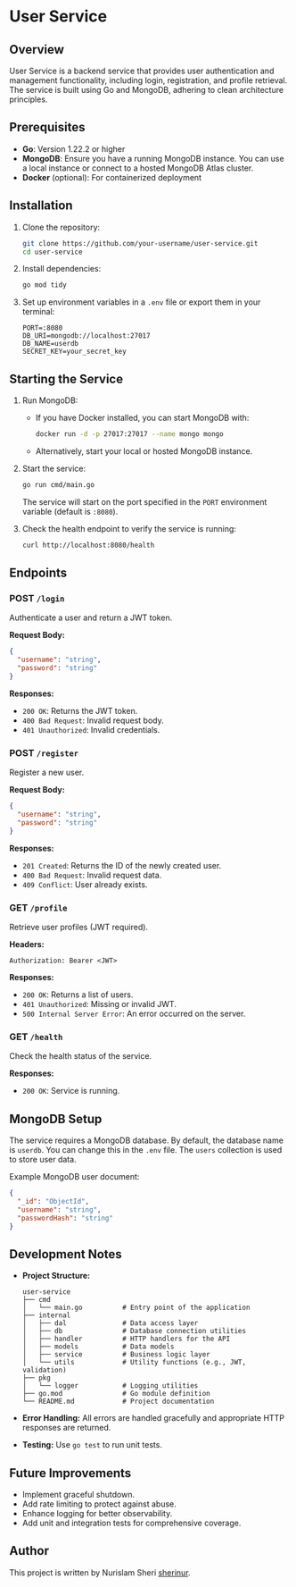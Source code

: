 # User Service

## Overview

User Service is a backend service that provides user authentication and management functionality, including login, registration, and profile retrieval. The service is built using Go and MongoDB, adhering to clean architecture principles.

## Prerequisites

- **Go**: Version 1.22.2 or higher
- **MongoDB**: Ensure you have a running MongoDB instance. You can use a local instance or connect to a hosted MongoDB Atlas cluster.
- **Docker** (optional): For containerized deployment

## Installation

1. Clone the repository:
   ```bash
   git clone https://github.com/your-username/user-service.git
   cd user-service
   ```

2. Install dependencies:
   ```bash
   go mod tidy
   ```

3. Set up environment variables in a `.env` file or export them in your terminal:
   ```env
   PORT=:8080
   DB_URI=mongodb://localhost:27017
   DB_NAME=userdb
   SECRET_KEY=your_secret_key
   ```

## Starting the Service

1. Run MongoDB:
   - If you have Docker installed, you can start MongoDB with:
     ```bash
     docker run -d -p 27017:27017 --name mongo mongo
     ```
   - Alternatively, start your local or hosted MongoDB instance.

2. Start the service:
   ```bash
   go run cmd/main.go
   ```

   The service will start on the port specified in the `PORT` environment variable (default is `:8080`).

3. Check the health endpoint to verify the service is running:
   ```bash
   curl http://localhost:8080/health
   ```

## Endpoints

### **POST** `/login`
Authenticate a user and return a JWT token.

**Request Body:**
```json
{
  "username": "string",
  "password": "string"
}
```

**Responses:**
- `200 OK`: Returns the JWT token.
- `400 Bad Request`: Invalid request body.
- `401 Unauthorized`: Invalid credentials.

### **POST** `/register`
Register a new user.

**Request Body:**
```json
{
  "username": "string",
  "password": "string"
}
```

**Responses:**
- `201 Created`: Returns the ID of the newly created user.
- `400 Bad Request`: Invalid request data.
- `409 Conflict`: User already exists.

### **GET** `/profile`
Retrieve user profiles (JWT required).

**Headers:**
```http
Authorization: Bearer <JWT>
```

**Responses:**
- `200 OK`: Returns a list of users.
- `401 Unauthorized`: Missing or invalid JWT.
- `500 Internal Server Error`: An error occurred on the server.

### **GET** `/health`
Check the health status of the service.

**Responses:**
- `200 OK`: Service is running.

## MongoDB Setup

The service requires a MongoDB database. By default, the database name is `userdb`. You can change this in the `.env` file. The `users` collection is used to store user data.

Example MongoDB user document:
```json
{
  "_id": "ObjectId",
  "username": "string",
  "passwordHash": "string"
}
```

## Development Notes

- **Project Structure:**
  ```
  user-service
  ├── cmd
  │   └── main.go          # Entry point of the application
  ├── internal
  │   ├── dal              # Data access layer
  │   ├── db               # Database connection utilities
  │   ├── handler          # HTTP handlers for the API
  │   ├── models           # Data models
  │   ├── service          # Business logic layer
  │   └── utils            # Utility functions (e.g., JWT, validation)
  ├── pkg
  │   └── logger           # Logging utilities
  ├── go.mod               # Go module definition
  └── README.md            # Project documentation
  ```

- **Error Handling:** All errors are handled gracefully and appropriate HTTP responses are returned.

- **Testing:** Use `go test` to run unit tests.

## Future Improvements

- Implement graceful shutdown.
- Add rate limiting to protect against abuse.
- Enhance logging for better observability.
- Add unit and integration tests for comprehensive coverage.

## Author
This project is written by Nurislam Sheri [sherinur](https://github.com/sherinur).
